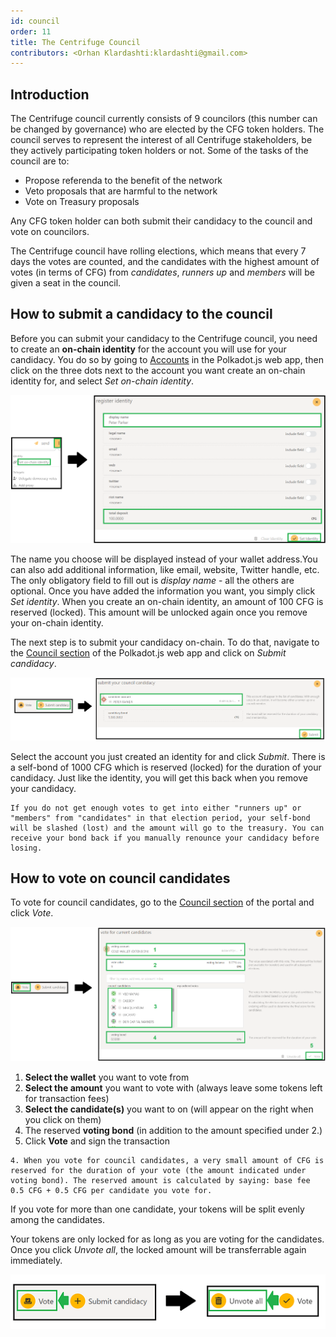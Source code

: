 ```yaml
---
id: council
order: 11
title: The Centrifuge Council
contributors: <Orhan Klardashti:klardashti@gmail.com>
---
```


## Introduction

The Centrifuge council currently consists of 9 councilors (this number can be changed by governance) who are elected by the CFG token holders. The council serves to represent the interest of all Centrifuge stakeholders, be they actively participating token holders or not. Some of the tasks of the council are to:

* Propose referenda to the benefit of the network
* Veto proposals that are harmful to the network
* Vote on Treasury proposals

Any CFG token holder can both submit their candidacy to the council and vote on councilors.

The Centrifuge council have rolling elections, which means that every 7 days the votes are counted, and the candidates with the highest amount of votes (in terms of CFG) from *candidates*, *runners up* and *members* will be given a seat in the council.

## How to submit a candidacy to the council

Before you can submit your candidacy to the Centrifuge council, you need to create an **on-chain identity** for the account you will use for your candidacy. You do so by going to [Accounts](https://polkadot.js.org/apps/?rpc=wss%3A%2F%2Ffullnode.parachain.centrifuge.io#/accounts) in the Polkadot.js web app, then click on the three dots next to the account you want create an on-chain identity for, and select *Set on-chain identity*.

![](./images/SetIdentity.png)

The name you choose will be displayed instead of your wallet address.You can also add additional information, like email, website, Twitter handle, etc. The only obligatory field to fill out is *display name* - all the others are optional. Once you have added the information you want, you simply click *Set identity*. When you create an on-chain identity, an amount of 100 CFG is reserved (locked). This amount will be unlocked again once you remove your on-chain identity.

The next step is to submit your candidacy on-chain. To do that, navigate to the [Council section](https://polkadot.js.org/apps/?rpc=wss%3A%2F%2Ffullnode.parachain.centrifuge.io#/council) of the Polkadot.js web app and click on *Submit candidacy*.

![](./images/SubmitCandidacy.png)

Select the account you just created an identity for and click *Submit*. There is a self-bond of 1000 CFG which is reserved (locked) for the duration of your candidacy. Just like the identity, you will get this back when you remove your candidacy.

```
If you do not get enough votes to get into either "runners up" or "members" from "candidates" in that election period, your self-bond will be slashed (lost) and the amount will go to the treasury. You can receive your bond back if you manually renounce your candidacy before losing.
```

## How to vote on council candidates

To vote for council candidates, go to the [Council section](https://polkadot.js.org/apps/?rpc=wss%3A%2F%2Ffullnode.parachain.centrifuge.io#/council) of the portal and click *Vote*.

![](./images/VoteCandidates.png)

1. **Select the wallet** you want to vote from
2. **Select the amount** you want to vote with (always leave some tokens left for transaction fees)
3. **Select the candidate(s)** you want to on (will appear on the right when you click on them)
4. The reserved **voting bond** (in addition to the amount specified under 2.)
5. Click **Vote** and sign the transaction
```
4. When you vote for council candidates, a very small amount of CFG is reserved for the duration of your vote (the amount indicated under voting bond). The reserved amount is calculated by saying: base fee 0.5 CFG + 0.5 CFG per candidate you vote for. 
```
If you vote for more than one candidate, your tokens will be split evenly among the candidates.



Your tokens are only locked for as long as you are voting for the candidates. Once you click *Unvote all*, the locked amount will be transferrable again immediately.

![](./images/Unvote.png)